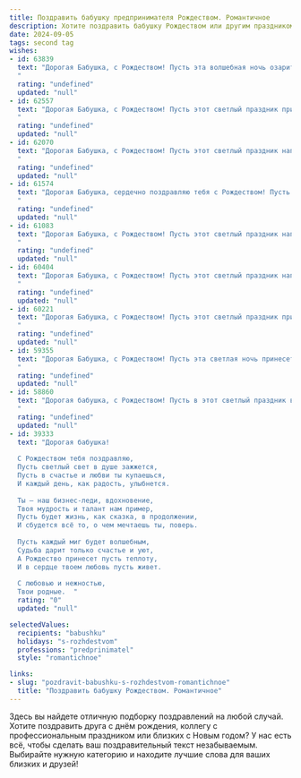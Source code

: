 ```yaml
---
title: Поздравить бабушку предпринимателя Рождеством. Романтичное
description: Хотите поздравить бабушку Рождеством или другим праздником? Наш ИИ создаст незабываемое поздравление, а вы обязательно выделитесь среди других.  
date: 2024-09-05
tags: second tag
wishes:
- id: 63839
  text: "Дорогая Бабушка, с Рождеством! Пусть эта волшебная ночь озарит Вашу жизнь теплом, любовью и добрыми чудесами. Пусть Ваш предпринимательский талант приносит Вам не только успех, но и радость, а  Ваше сердце всегда будет полным любви и счастья!
  "
  rating: "undefined"
  updated: "null"
- id: 62557
  text: "Дорогая Бабушка, с Рождеством! Пусть этот светлый праздник принесёт в твою жизнь тепло и радость, а  душа наполнится  миром и уютом. Пусть каждый день будет озарен любовью и  добром, словно твоя предпринимательская  жизнь  вечно сияет  творчеством и успехом!
  "
  rating: "undefined"
  updated: "null"
- id: 62070
  text: "Дорогая Бабушка, с Рождеством! Пусть этот светлый праздник наполнит Вашу жизнь  теплом, любовью и  радостью, как Ваша предпринимательская жилка наполнила  нашу семью  благополучием и уверенностью.  Пусть волшебство Рождества согревает  Ваше сердце, а  звезды  озаряют  путь Ваших новых начинаний.
  "
  rating: "undefined"
  updated: "null"
- id: 61574
  text: "Дорогая Бабушка, сердечно поздравляю тебя с Рождеством! Пусть праздничный свет этого волшебного дня наполнит твой дом теплом и любовью, а рождественская звезда освещает путь к ярким мечтам и успехам в твоем предпринимательском деле. Желаю тебе крепкого здоровья, радости, благополучия и исполнения всех желаний!
  "
  rating: "undefined"
  updated: "null"
- id: 61083
  text: "Дорогая Бабушка, с Рождеством! Пусть этот светлый праздник наполнит Вашу жизнь добром, любовью и радостью. Желаю Вам крепкого здоровья, процветания Вашему бизнесу и чтобы каждый день был полон вдохновения и новых возможностей!
  "
  rating: "undefined"
  updated: "null"
- id: 60404
  text: "Дорогая Бабушка, с Рождеством! Пусть этот светлый праздник наполнит твою жизнь теплом, радостью и любовью, как сияют звезды на небе в праздничную ночь. Пусть твоя предпринимательская душа всегда будет полна новых идей и успехов, а сердце -  спокойствием и умиротворением.
  "
  rating: "undefined"
  updated: "null"
- id: 60221
  text: "Дорогая Бабушка, с Рождеством! Пусть этот светлый праздник принесет в твою жизнь тепло, любовь и процветание твоему предпринимательскому духу. Пусть каждый день будет полон радости, а сердце согревается любовью близких.
  "
  rating: "undefined"
  updated: "null"
- id: 59355
  text: "Дорогая Бабушка, с Рождеством! Пусть эта светлая ночь принесет в твою жизнь волшебство, наполнит сердце любовью и уютом, а каждый день будет полон радости и успехов в твоем любимом предпринимательстве.
  "
  rating: "undefined"
  updated: "null"
- id: 58860
  text: "Дорогая бабушка, с Рождеством! Пусть в этот светлый праздник ваша душа наполнится теплом, а сердце забьется в унисон с рождественскими колоколами. Пусть ваш предпринимательский дух всегда будет полон вдохновения, а удача сопутствует вам в каждом начинании.
  "
  rating: "undefined"
  updated: "null"
- id: 39333
  text: "Дорогая бабушка!
  
  С Рождеством тебя поздравляю,
  Пусть светлый свет в душе зажжется,
  Пусть в счастье и любви ты купаешься,
  И каждый день, как радость, улыбнется.
  
  Ты — наш бизнес-леди, вдохновение,
  Твоя мудрость и талант нам пример,
  Пусть будет жизнь, как сказка, в продолжении,
  И сбудется всё то, о чем мечтаешь ты, поверь.
  
  Пусть каждый миг будет волшебным,
  Судьба дарит только счастье и уют,
  А Рождество принесет пусть теплоту,
  И в сердце твоем любовь пусть живет.
  
  С любовью и нежностью,
  Твои родные.  "
  rating: "0"
  updated: "null"

selectedValues:
  recipients: "babushku"
  holidays: "s-rozhdestvom"
  professions: "predprinimatel"
  style: "romantichnoe"

links:
- slug: "pozdravit-babushku-s-rozhdestvom-romantichnoe"
  title: "Поздравить бабушку Рождеством. Романтичное"
---
```


Здесь вы найдете отличную подборку поздравлений на любой случай. 
Хотите поздравить друга с днём рождения, коллегу с профессиональным праздником или близких с Новым годом? У нас есть всё, чтобы сделать ваш поздравительный текст незабываемым. Выбирайте нужную категорию и находите лучшие слова для ваших близких и друзей!
